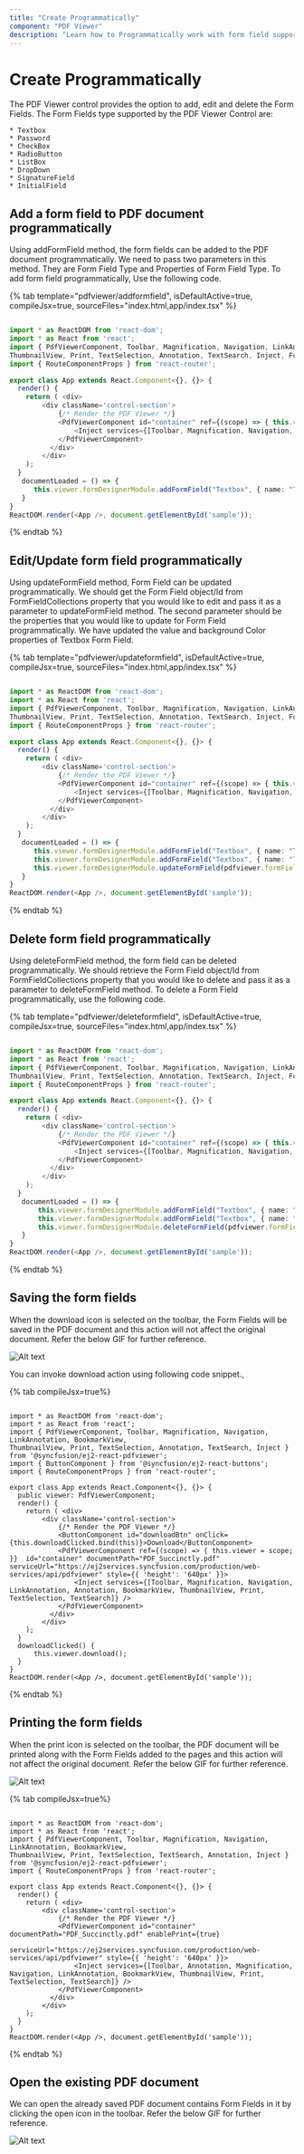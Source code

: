 ```yaml
---
title: "Create Programmatically"
component: "PDF Viewer"
description: "Learn how to Programmatically work with form field support in PDF Viewer."
---
```


# Create Programmatically

The PDF Viewer control provides the option to add, edit and delete the Form Fields. The Form Fields type supported by the PDF Viewer Control are:

    * Textbox
    * Password
    * CheckBox
    * RadioButton
    * ListBox
    * DropDown
    * SignatureField
    * InitialField

## Add a form field to PDF document programmatically

Using addFormField method, the form fields can be added to the PDF document programmatically. We need to pass two parameters in this method. They are Form Field Type and Properties of Form Field Type. To add form field programmatically, Use the following code.

{% tab template="pdfviewer/addformfield", isDefaultActive=true, compileJsx=true, sourceFiles="index.html,app/index.tsx" %}

```typescript

import * as ReactDOM from 'react-dom';
import * as React from 'react';
import { PdfViewerComponent, Toolbar, Magnification, Navigation, LinkAnnotation, BookmarkView,
ThumbnailView, Print, TextSelection, Annotation, TextSearch, Inject, FormDesigner, FormFields, TextFieldSettings } from '@syncfusion/ej2-react-pdfviewer';
import { RouteComponentProps } from 'react-router';

export class App extends React.Component<{}, {}> {
  render() {
    return ( <div>
        <div className='control-section'>
            {/* Render the PDF Viewer */}
            <PdfViewerComponent id="container" ref={(scope) => { this.viewer = scope; }} documentPath="FormDesigner.pdf" serviceUrl="https://ej2services.syncfusion.com/production/web-services/api/pdfviewer" documentLoad={this.documentLoaded} style={{ 'height': '640px' }}>
                <Inject services={[Toolbar, Magnification, Navigation, Annotation, LinkAnnotation, BookmarkView, ThumbnailView, Print, TextSelection, TextSearch, FormDesigner, FormFields]} />
            </PdfViewerComponent>
          </div>
        </div>
    );
  }
   documentLoaded = () => {
      this.viewer.formDesignerModule.addFormField("Textbox", { name: "Textbox", bounds: { X: 146, Y: 229, Width: 150, Height: 24 } } as TextFieldSettings);
   }
}
ReactDOM.render(<App />, document.getElementById('sample'));

```

{% endtab %}

## Edit/Update form field programmatically

Using updateFormField method, Form Field can be updated programmatically. We should get the Form Field object/Id from FormFieldCollections property that you would like to edit and pass it as a parameter to updateFormField method. The second parameter should be the properties that you would like to update for Form Field programmatically. We have updated the value and background Color properties of Textbox Form Field.

{% tab template="pdfviewer/updateformfield", isDefaultActive=true, compileJsx=true, sourceFiles="index.html,app/index.tsx" %}

```typescript

import * as ReactDOM from 'react-dom';
import * as React from 'react';
import { PdfViewerComponent, Toolbar, Magnification, Navigation, LinkAnnotation, BookmarkView,
ThumbnailView, Print, TextSelection, Annotation, TextSearch, Inject, FormDesigner, FormFields, TextFieldSettings } from '@syncfusion/ej2-react-pdfviewer';
import { RouteComponentProps } from 'react-router';

export class App extends React.Component<{}, {}> {
  render() {
    return ( <div>
        <div className='control-section'>
            {/* Render the PDF Viewer */}
            <PdfViewerComponent id="container" ref={(scope) => { this.viewer = scope; }} documentPath="FormDesigner.pdf" serviceUrl="https://ej2services.syncfusion.com/production/web-services/api/pdfviewer" documentLoad={this.documentLoaded} style={{ 'height': '640px' }}>
                <Inject services={[Toolbar, Magnification, Navigation, Annotation, LinkAnnotation, BookmarkView, ThumbnailView, Print, TextSelection, TextSearch, FormDesigner, FormFields]} />
            </PdfViewerComponent>
          </div>
        </div>
    );
  }
   documentLoaded = () => {
      this.viewer.formDesignerModule.addFormField("Textbox", { name: "Textbox", bounds: { X: 146, Y: 229, Width: 150, Height: 24 } } as TextFieldSettings);
      this.viewer.formDesignerModule.addFormField("Textbox", { name: "Textfield", bounds: { X: 300, Y: 229, Width: 150, Height: 24 } } as TextFieldSettings);
      this.viewer.formDesignerModule.updateFormField(pdfviewer.formFieldCollections[0], { backgroundColor: 'red' } as TextFieldSettings);
   }
}
ReactDOM.render(<App />, document.getElementById('sample'));

```

{% endtab %}

## Delete form field programmatically

Using deleteFormField method, the form field can be deleted programmatically. We should retrieve the Form Field object/Id from FormFieldCollections property that you would like to delete and pass it as a parameter to deleteFormField method. To delete a Form Field programmatically, use the following code.

{% tab template="pdfviewer/deleteformfield", isDefaultActive=true, compileJsx=true, sourceFiles="index.html,app/index.tsx" %}

```typescript

import * as ReactDOM from 'react-dom';
import * as React from 'react';
import { PdfViewerComponent, Toolbar, Magnification, Navigation, LinkAnnotation, BookmarkView,
ThumbnailView, Print, TextSelection, Annotation, TextSearch, Inject, FormDesigner, FormFields, TextFieldSettings } from '@syncfusion/ej2-react-pdfviewer';
import { RouteComponentProps } from 'react-router';

export class App extends React.Component<{}, {}> {
  render() {
    return ( <div>
        <div className='control-section'>
            {/* Render the PDF Viewer */}
            <PdfViewerComponent id="container" ref={(scope) => { this.viewer = scope; }} documentPath="FormDesigner.pdf" serviceUrl="https://ej2services.syncfusion.com/production/web-services/api/pdfviewer" documentLoad={this.documentLoaded} style={{ 'height': '640px' }}>
                <Inject services={[Toolbar, Magnification, Navigation, Annotation, LinkAnnotation, BookmarkView, ThumbnailView, Print, TextSelection, TextSearch, FormDesigner, FormFields]} />
            </PdfViewerComponent>
          </div>
        </div>
    );
  }
   documentLoaded = () => {
       this.viewer.formDesignerModule.addFormField("Textbox", { name: "Textbox", bounds: { X: 146, Y: 229, Width: 150, Height: 24 } } as TextFieldSettings);
       this.viewer.formDesignerModule.addFormField("Textbox", { name: "Textfield", bounds: { X: 300, Y: 229, Width: 150, Height: 24 } } as TextFieldSettings);
       this.viewer.formDesignerModule.deleteFormField(pdfviewer.formFieldCollections[0] });
   }
}
ReactDOM.render(<App />, document.getElementById('sample'));

```

{% endtab %}

## Saving the form fields

When the download icon is selected on the toolbar, the Form Fields will be saved in the PDF document and this action will not affect the original document. Refer the below GIF for further reference.

![Alt text](../../../pdfviewer/images/saveformfield.gif)

You can invoke download action using following code snippet.,

{% tab compileJsx=true%}

```tsx

import * as ReactDOM from 'react-dom';
import * as React from 'react';
import { PdfViewerComponent, Toolbar, Magnification, Navigation, LinkAnnotation, BookmarkView,
ThumbnailView, Print, TextSelection, Annotation, TextSearch, Inject } from '@syncfusion/ej2-react-pdfviewer';
import { ButtonComponent } from '@syncfusion/ej2-react-buttons';
import { RouteComponentProps } from 'react-router';

export class App extends React.Component<{}, {}> {
  public viewer: PdfViewerComponent;
  render() {
    return ( <div>
        <div className='control-section'>
            {/* Render the PDF Viewer */}
            <ButtonComponent id="downloadBtn" onClick={this.downloadClicked.bind(this)}>Download</ButtonComponent>
            <PdfViewerComponent ref={(scope) => { this.viewer = scope; }}  id="container" documentPath="PDF_Succinctly.pdf" serviceUrl="https://ej2services.syncfusion.com/production/web-services/api/pdfviewer" style={{ 'height': '640px' }}>
                <Inject services={[Toolbar, Magnification, Navigation, LinkAnnotation, Annotation, BookmarkView, ThumbnailView, Print, TextSelection, TextSearch]} />
            </PdfViewerComponent>
          </div>
        </div>
    );
  }
  downloadClicked() {
      this.viewer.download();
  }
}
ReactDOM.render(<App />, document.getElementById('sample'));

```

{% endtab %}

## Printing the form fields

When the print icon is selected on the toolbar, the PDF document will be printed along with the Form Fields added to the pages and this action will not affect the original document. Refer the below GIF for further reference.

![Alt text](../../../pdfviewer/images/printformfield.gif)

{% tab compileJsx=true%}

```tsx

import * as ReactDOM from 'react-dom';
import * as React from 'react';
import { PdfViewerComponent, Toolbar, Magnification, Navigation, LinkAnnotation, BookmarkView,
ThumbnailView, Print, TextSelection, TextSearch, Annotation, Inject } from '@syncfusion/ej2-react-pdfviewer';
import { RouteComponentProps } from 'react-router';

export class App extends React.Component<{}, {}> {
  render() {
    return ( <div>
        <div className='control-section'>
            {/* Render the PDF Viewer */}
            <PdfViewerComponent id="container" documentPath="PDF_Succinctly.pdf" enablePrint={true}
             serviceUrl="https://ej2services.syncfusion.com/production/web-services/api/pdfviewer" style={{ 'height': '640px' }}>
                <Inject services={[Toolbar, Annotation, Magnification, Navigation, LinkAnnotation, BookmarkView, ThumbnailView, Print, TextSelection, TextSearch]} />
            </PdfViewerComponent>
          </div>
        </div>
    );
  }
}
ReactDOM.render(<App />, document.getElementById('sample'));

```

{% endtab %}

## Open the existing PDF document

We can open the already saved PDF document contains Form Fields in it by clicking the open icon in the toolbar. Refer the below GIF for further reference.

![Alt text](../../../pdfviewer/images/openexistingpdf.gif)